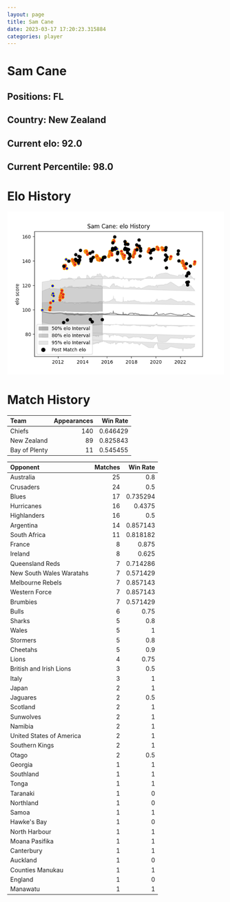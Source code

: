 ```yaml
---  
layout: page  
title: Sam Cane  
date: 2023-03-17 17:20:23.315884  
categories: player  
---
```

# Sam Cane

## Positions: FL

## Country: New Zealand

## Current elo: 92.0

## Current Percentile: 98.0

# Elo History


![elo history](history_SamCane.png)
# Match History


| Team          |   Appearances |   Win Rate |
|:--------------|--------------:|-----------:|
| Chiefs        |           140 |   0.646429 |
| New Zealand   |            89 |   0.825843 |
| Bay of Plenty |            11 |   0.545455 |

| Opponent                 |   Matches |   Win Rate |
|:-------------------------|----------:|-----------:|
| Australia                |        25 |   0.8      |
| Crusaders                |        24 |   0.5      |
| Blues                    |        17 |   0.735294 |
| Hurricanes               |        16 |   0.4375   |
| Highlanders              |        16 |   0.5      |
| Argentina                |        14 |   0.857143 |
| South Africa             |        11 |   0.818182 |
| France                   |         8 |   0.875    |
| Ireland                  |         8 |   0.625    |
| Queensland Reds          |         7 |   0.714286 |
| New South Wales Waratahs |         7 |   0.571429 |
| Melbourne Rebels         |         7 |   0.857143 |
| Western Force            |         7 |   0.857143 |
| Brumbies                 |         7 |   0.571429 |
| Bulls                    |         6 |   0.75     |
| Sharks                   |         5 |   0.8      |
| Wales                    |         5 |   1        |
| Stormers                 |         5 |   0.8      |
| Cheetahs                 |         5 |   0.9      |
| Lions                    |         4 |   0.75     |
| British and Irish Lions  |         3 |   0.5      |
| Italy                    |         3 |   1        |
| Japan                    |         2 |   1        |
| Jaguares                 |         2 |   0.5      |
| Scotland                 |         2 |   1        |
| Sunwolves                |         2 |   1        |
| Namibia                  |         2 |   1        |
| United States of America |         2 |   1        |
| Southern Kings           |         2 |   1        |
| Otago                    |         2 |   0.5      |
| Georgia                  |         1 |   1        |
| Southland                |         1 |   1        |
| Tonga                    |         1 |   1        |
| Taranaki                 |         1 |   0        |
| Northland                |         1 |   0        |
| Samoa                    |         1 |   1        |
| Hawke's Bay              |         1 |   0        |
| North Harbour            |         1 |   1        |
| Moana Pasifika           |         1 |   1        |
| Canterbury               |         1 |   1        |
| Auckland                 |         1 |   0        |
| Counties Manukau         |         1 |   1        |
| England                  |         1 |   0        |
| Manawatu                 |         1 |   1        |